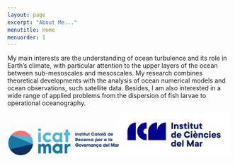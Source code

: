 ```yaml
---
layout: page
excerpt: "About Me..."
menutitle: Home
menuorder: 1
---
```


My main interests are the understanding of ocean turbulence and its role in Earth’s climate, with particular attention to the upper layers of the ocean between sub-mesoscales and mesoscales. My research combines theoretical developments with the analysis of ocean numerical models and ocean observations, such satellite data. Besides, I am also interested in a wide range of applied problems from the dispersion of fish larvae to operational oceanography.

<center>
<a href="https://icatmar.cat"><img src="images/icatmar_marca_horit.png" width="250"></a><a href="https://www.icm.csic.es"><img src="images/Logo-ICM.png" width="250"></a>
</center>

